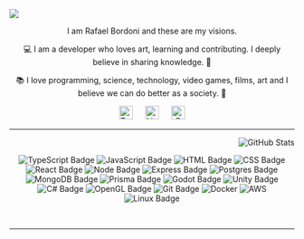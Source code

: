 ![](/video.gif)

<div align="center">

I am Rafael Bordoni and these are my visions.

💻 I am a developer who loves art, learning and contributing. I deeply believe in sharing knowledge. 🌱

📚 I love programming, science, technology, video games, films, art and I believe we can do better as a society. 🤝


[<img alt="Twitter" width="24px" src="https://cdn-icons-png.flaticon.com/512/3670/3670151.png" />][twitter] &emsp;
[<img alt="LinkedIn" width="24px" src="https://cdn-icons-png.flaticon.com/512/174/174857.png" />][linkedin] &emsp;
[<img alt="Gmail" width="24px" src="https://cdn-icons-png.flaticon.com/512/281/281769.png" />][gmail]

---

<img align="right" alt="GitHub Stats" src="https://github-readme-stats.vercel.app/api?username=eldskald&show_icons=true&theme=dracula&include_all_commits=true&count_private=true" />

<br>

![TypeScript Badge](https://img.shields.io/badge/TypeScript-007ACC?style=for-the-badge&logo=typescript&logoColor=white)
![JavaScript Badge](https://img.shields.io/badge/JavaScript-323330?style=for-the-badge&logo=javascript&logoColor=F7DF1E)
![HTML Badge](https://img.shields.io/badge/HTML5-E34F26?style=for-the-badge&logo=html5&logoColor=white)
![CSS Badge](https://img.shields.io/badge/CSS3-1572B6?style=for-the-badge&logo=css3&logoColor=white)
![React Badge](https://img.shields.io/badge/React-20232A?style=for-the-badge&logo=react&logoColor=61DAFB)
![Node Badge](https://img.shields.io/badge/Node.js-339933?style=for-the-badge&logo=nodedotjs&logoColor=white)
![Express Badge](https://img.shields.io/badge/Express.js-000000?style=for-the-badge&logo=express&logoColor=white)
![Postgres Badge](https://img.shields.io/badge/PostgreSQL-316192?style=for-the-badge&logo=postgresql&logoColor=white)
![MongoDB Badge](https://img.shields.io/badge/MongoDB-4EA94B?style=for-the-badge&logo=mongodb&logoColor=white)
![Prisma Badge](https://img.shields.io/badge/Prisma-3982CE?style=for-the-badge&logo=Prisma&logoColor=white)
![Godot Badge](https://img.shields.io/badge/Godot-478CBF?style=for-the-badge&logo=GodotEngine&logoColor=white)
![Unity Badge](https://img.shields.io/badge/Unity-100000?style=for-the-badge&logo=unity&logoColor=white)
![C# Badge](https://img.shields.io/badge/C%23-239120?style=for-the-badge&logo=c-sharp&logoColor=white)
![OpenGL Badge](https://img.shields.io/badge/OpenGL-FFFFFF?style=for-the-badge&logo=opengl)
![Git Badge](https://img.shields.io/badge/GIT-E44C30?style=for-the-badge&logo=git&logoColor=white)
![Docker](https://img.shields.io/badge/docker-%230db7ed.svg?style=for-the-badge&logo=docker&logoColor=white)
![AWS](https://img.shields.io/badge/AWS-%23FF9900.svg?style=for-the-badge&logo=amazon-aws&logoColor=white)
![Linux Badge](https://img.shields.io/badge/Linux-FCC624?style=for-the-badge&logo=linux&logoColor=black)

<br>

---

</div>

[twitter]: https://twitter.com/eldskald
[linkedin]: https://www.linkedin.com/in/rafael-de-lima-bordoni/
[gmail]: mailto:rafaelbordoni00@gmail.com?subject=GitHub
